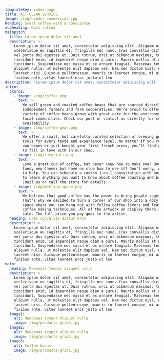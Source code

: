 ```yaml
---
templateKey: index-page
title: ACT-CLEAN SERVICE
image: /img/header_commercial.jpg
heading: Great coffee with a conscience
subheading: Duis rutrum
mainpitch:
  title: Lorem ipsum dolor sit amet
  description: >-
    Lorem ipsum dolor sit amet, consectetur adipiscing elit. Aliquam orci nisi,
    scelerisque eu sagittis et, fringilla nec nunc. Cras convallis dictum eros,
    vel porta dui egestas ut. Duis rutrum, orci ut bibendum maximus, tellus odio
    tincidunt enim, id imperdiet neque diam a purus. Mauris mollis at arcu at
    tincidunt. Suspendisse nec massa et ex ornare feugiat. Maecenas tempor
    aliquet nulla, ut molestie elit dapibus vel. Nam nec dictum nisl, eget
    laoreet nisi. Quisque pellentesque, mauris in laoreet congue, mi arcu
    finibus ante, vitae laoreet eros justo ut leo
description: 'Lorem ipsum dolor sit amet, consectetur adipiscing elit'
intro:
  blurbs:
    - image: /img/coffee.png
      text: >
        We sell green and roasted coffee beans that are sourced directly from
        independent farmers and farm cooperatives. We’re proud to offer a
        variety of coffee beans grown with great care for the environment and
        local communities. Check our post or contact us directly for current
        availability.
    - image: /img/coffee-gear.png
      text: >
        We offer a small, but carefully curated selection of brewing gear and
        tools for every taste and experience level. No matter if you roast your
        own beans or just bought your first french press, you’ll find a gadget
        to fall in love with in our shop.
    - image: /img/tutorials.png
      text: >
        Love a great cup of coffee, but never knew how to make one? Bought a
        fancy new Chemex but have no clue how to use it? Don't worry, we’re here
        to help. You can schedule a custom 1-on-1 consultation with our baristas
        to learn anything you want to know about coffee roasting and brewing.
        Email us or call the store for details.
    - image: /img/meeting-space.png
      text: >
        We believe that good coffee has the power to bring people together.
        That’s why we decided to turn a corner of our shop into a cozy meeting
        space where you can hang out with fellow coffee lovers and learn about
        coffee making techniques. All of the artwork on display there is for
        sale. The full price you pay goes to the artist.
  heading: Cras convallis dictum eros
  description: >-
    Lorem ipsum dolor sit amet, consectetur adipiscing elit. Aliquam orci nisi,
    scelerisque eu sagittis et, fringilla nec nunc. Cras convallis dictum eros,
    vel porta dui egestas ut. Duis rutrum, orci ut bibendum maximus, tellus odio
    tincidunt enim, id imperdiet neque diam a purus. Mauris mollis at arcu at
    tincidunt. Suspendisse nec massa et ex ornare feugiat. Maecenas tempor
    aliquet nulla, ut molestie elit dapibus vel. Nam nec dictum nisl, eget
    laoreet nisi. Quisque pellentesque, mauris in laoreet congue, mi arcu
    finibus ante, vitae laoreet eros justo ut leo
main:
  heading: Maecenas tempor aliquet nulla
  description: >
    Lorem ipsum dolor sit amet, consectetur adipiscing elit. Aliquam orci nisi,
    scelerisque eu sagittis et, fringilla nec nunc. Cras convallis dictum eros,
    vel porta dui egestas ut. Duis rutrum, orci ut bibendum maximus, tellus odio
    tincidunt enim, id imperdiet neque diam a purus. Mauris mollis at arcu at
    tincidunt. Suspendisse nec massa et ex ornare feugiat. Maecenas tempor
    aliquet nulla, ut molestie elit dapibus vel. Nam nec dictum nisl, eget
    laoreet nisi. Quisque pellentesque, mauris in laoreet congue, mi arcu
    finibus ante, vitae laoreet eros justo ut leo
  image1:
    alt: Maecenas tempor aliquet nulla
    image: /img/products-grid3.jpg
  image2:
    alt: Maecenas tempor aliquet nulla
    image: /img/products-grid2.jpg
  image3:
    alt: Coffee beans
    image: /img/products-grid1.jpg
---
```


